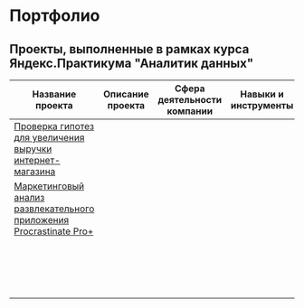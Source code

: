 # Портфолио
## Проекты, выполненные в рамках курса Яндекс.Практикума "Аналитик данных"
| Название проекта | Описание проекта | Сфера деятельности компании | Навыки и инструменты | Ключевые слова | Статус |
|------------------|------------------|-----------------------------|----------------------|----------------|--------|
|[Проверка гипотез для увеличения выручки интернет-магазина](https://github.com/teplova1zhanna/Portfolio/tree/main/business_decision-making#%D0%BF%D1%80%D0%BE%D0%B2%D0%B5%D1%80%D0%BA%D0%B0-%D0%B3%D0%B8%D0%BF%D0%BE%D1%82%D0%B5%D0%B7-%D0%B4%D0%BB%D1%8F-%D1%83%D0%B2%D0%B5%D0%BB%D0%B8%D1%87%D0%B5%D0%BD%D0%B8%D1%8F-%D0%B2%D1%8B%D1%80%D1%83%D1%87%D0%BA%D0%B8-%D0%B8%D0%BD%D1%82%D0%B5%D1%80%D0%BD%D0%B5%D1%82-%D0%BC%D0%B0%D0%B3%D0%B0%D0%B7%D0%B8%D0%BD%D0%B0)||||Завершен||
|[Маркетинговый анализ развлекательного приложения Procrastinate Pro+](business_metrics)||||Завершен||
|[]()||||Завершен||
|[]()||||Завершен||
|[]()||||Завершен||
|[]()||||Завершен||
